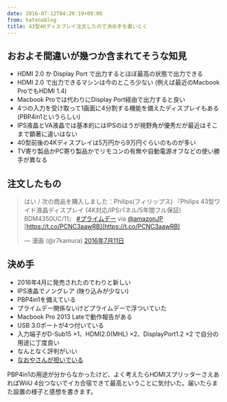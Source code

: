 ```yaml
---
date: 2016-07-12T04:20:19+09:00
from: hatenablog
title: 43型4Kディスプレイ注文したので決め手を書いとく
---
```

## おおよそ間違いが幾つか含まれてそうな知見

- HDMI 2.0 か Display Port で出力するとほぼ最高の状態で出力できる
- HDMI 2.0 で出力できるマシンは今のところ少ない (例えば最近のMacbook ProでもHDMI 1.4)
- Macbook Proでは代わりにDisplay Port経由で出力すると良い
- 4つの入力を受け取って1画面に4分割する機能を備えたディスプレイもある (PBP4in1というらしい)
- IPS液晶とVA液晶では基本的にはIPSのほうが視野角が優秀だが最近はそこまで顕著に違いはない
- 40型前後の4Kディスプレイは5万円から9万円ぐらいのものが多い
- TV寄り製品かPC寄り製品かでリモコンの有無や自動電源オフなどの使い勝手が異なる

## 注文したもの

> はい / 次の商品を購入しました：Philips(フィリップス) 『Philips 43型ワイド液晶ディスプレイ (4K対応/IPSパネル/5年間フル保証) BDM4350UC/11』 [#プライムデー](https://twitter.com/hashtag/%E3%83%97%E3%83%A9%E3%82%A4%E3%83%A0%E3%83%87%E3%83%BC?src=hash) via [@amazonJP](https://twitter.com/AmazonJP) [https://t.co/PCNC3aawRB](https://t.co/PCNC3aawRB)
> 
> — 漫画 (@r7kamura) [2016年7月11日](https://twitter.com/r7kamura/status/752530195853127680)

<script async src="//platform.twitter.com/widgets.js" charset="utf-8"></script>
## 決め手

- 2016年4月に発売されたのでわりと新しい
- IPS液晶でノングレア (映り込みが少ない)
- PBP4in1を備えている
- プライムデー関係ないけどプライムデーで浮ついていた
- Macbook Pro 2013 Lateで動作報告がある
- USB 3.0ポートが4つ付いている
- 入力端子がD-Sub15 ×1、HDMI2.0(MHL) ×2、DisplayPort1.2 ×2 で自分の用途に丁度良い
- なんとなく評判がいい
- [なおやさんが担いでいる](https://twitter.com/naoya_ito/status/747986156793389056)

PBP4in1の用途が分からなかったけど、よく考えたらHDMIスプリッターさえあればWiiU 4台つないでイカ合宿できて最高ということに気付いた。届いたらまた設置の様子と感想を書きます。

